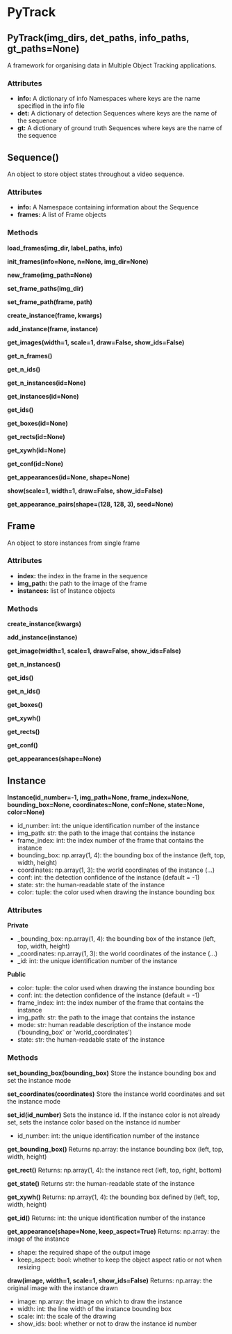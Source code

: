# PyTrack

## PyTrack(img_dirs, det_paths, info_paths, gt_paths=None)

A framework for organising data in Multiple Object Tracking applications.

### Attributes

- **info:** A dictionary of info Namespaces where keys are the name specified in the info file
- **det:** A dictionary of detection Sequences where keys are the name of the sequence
- **gt:** A dictionary of ground truth Sequences where keys are the name of the sequence

## Sequence()

An object to store object states throughout a video sequence.

### Attributes

- **info:** A Namespace containing information about the Sequence
- **frames:** A list of Frame objects

### Methods

**load_frames(img_dir, label_paths, info)**

**init_frames(info=None, n=None, img_dir=None)**

**new_frame(img_path=None)**

**set_frame_paths(img_dir)**

**set_frame_path(frame, path)**

**create_instance(frame, kwargs)**

**add_instance(frame, instance)**

**get_images(width=1, scale=1, draw=False, show_ids=False)**

**get_n_frames()**

**get_n_ids()**

**get_n_instances(id=None)**

**get_instances(id=None)**

**get_ids()**

**get_boxes(id=None)**

**get_rects(id=None)**

**get_xywh(id=None)**

**get_conf(id=None)**

**get_appearances(id=None, shape=None)**

**show(scale=1, width=1, draw=False, show_id=False)**

**get_appearance_pairs(shape=(128, 128, 3), seed=None)**

## Frame

An object to store instances from single frame

### Attributes

- **index:** the index in the frame in the sequence
- **img_path:** the path to the image of the frame
- **instances:** list of Instance objects

### Methods

**create_instance(kwargs)**

**add_instance(instance)**

**get_image(width=1, scale=1, draw=False, show_ids=False)**

**get_n_instances()**

**get_ids()**

**get_n_ids()**

**get_boxes()**

**get_xywh()**

**get_rects()**

**get_conf()**

**get_appearances(shape=None)**

## Instance

**Instance(id_number=-1, img_path=None, frame_index=None, bounding_box=None, coordinates=None, conf=None, state=None, color=None)**

- id_number: int: the unique identification number of the instance
- img_path: str: the path to the image that contains the instance
- frame_index: int: the index number of the frame that contains the instance
- bounding_box: np.array(1, 4): the bounding box of the instance (left, top, width, height)
- coordinates: np.array(1, 3): the world coordinates of the instance (...)
- conf: int: the detection confidence of the instance (default = -1)
- state: str: the human-readable state of the instance
- color: tuple: the color used when drawing the instance bounding box

### Attributes

**Private**
- _bounding_box:  np.array(1, 4): the bounding box of the instance (left, top, width, height)
- _coordinates: np.array(1, 3): the world coordinates of the instance (...)
- _id: int: the unique identification number of the instance

**Public**
- color: tuple: the color used when drawing the instance bounding box
- conf: int: the detection confidence of the instance (default = -1)
- frame_index:  int: the index number of the frame that contains the instance
- img_path: str: the path to the image that contains the instance
- mode: str: human readable description of the instance mode ('bounding_box' or 'world_coordinates')
- state: str: the human-readable state of the instance

### Methods

**set_bounding_box(bounding_box)**
Store the instance bounding box and set the instance mode

**set_coordinates(coordinates)**
Store the instance world coordinates and set the instance mode

**set_id(id_number)**
Sets the instance id. If the instance color is not already set, sets the instance color based on the instance id number
- id_number: int: the unique identification number of the instance

**get_bounding_box()**
Returns np.array: the instance bounding box (left, top, width, height)

**get_rect()**
Returns: np.array(1, 4): the instance rect (left, top, right, bottom)

**get_state()**
Returns str: the human-readable state of the instance

**get_xywh()**
Returns: np.array(1, 4): the bounding box defined by (left, top, width, height)

**get_id()**
Returns: int: the unique identification number of the instance

**get_appearance(shape=None, keep_aspect=True)**
Returns: np.array: the image of the instance
- shape: the required shape of the output image
- keep_aspect: bool: whether to keep the object aspect ratio or not when resizing


**draw(image, width=1, scale=1, show_ids=False)**
Returns: np.array: the original image with the instance drawn
- image: np.array: the image on which to draw the instance
- width: int: the line width of the instance bounding box
- scale: int: the scale of the drawing
- show_ids: bool: whether or not to draw the instance id number
